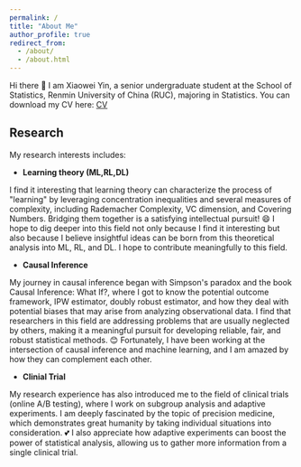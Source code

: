```yaml
---
permalink: /
title: "About Me"
author_profile: true
redirect_from: 
  - /about/
  - /about.html
---
```




Hi there 👋 I am Xiaowei Yin, a senior undergraduate student at the School of Statistics, Renmin University of China (RUC), majoring in Statistics. You can download my CV here: [CV](../assets/CV.pdf)

Research
-----

My research interests includes:


- **Learning theory (ML,RL,DL)**

I find it interesting that learning theory can characterize the process of "learning" by leveraging concentration inequalities and several measures of complexity, including Rademacher Complexity, VC dimension, and Covering Numbers. Bridging them together is a satisfying intellectual pursuit! 😄 I hope to dig deeper into this field not only because I find it interesting but also because I believe insightful ideas can be born from this theoretical analysis into ML, RL, and DL. I hope to contribute meaningfully to this field.

- **Causal Inference**

My journey in causal inference began with Simpson's paradox and the book Causal Inference: What If?, where I got to know the potential outcome framework, IPW estimator, doubly robust estimator, and how they deal with potential biases that may arise from analyzing observational data. I find that researchers in this field are addressing problems that are usually neglected by others, making it a meaningful pursuit for developing reliable, fair, and robust statistical methods. 😊 Fortunately, I have been working at the intersection of causal inference and machine learning, and I am amazed by how they can complement each other.

- **Clinial Trial**

My research experience has also introduced me to the field of clinical trials (online A/B testing), where I work on subgroup analysis and adaptive experiments. I am deeply fascinated by the topic of precision medicine, which demonstrates great humanity by taking individual situations into consideration. 💕 I also appreciate how adaptive experiments can boost the power of statistical analysis, allowing us to gather more information from a single clinical trial.



